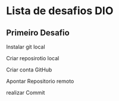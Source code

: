 # Lista de desafios DIO

## Primeiro Desafio

Instalar git local

Criar reposirotio local

Criar conta GitHub

Apontar Repositorio remoto

realizar Commit
